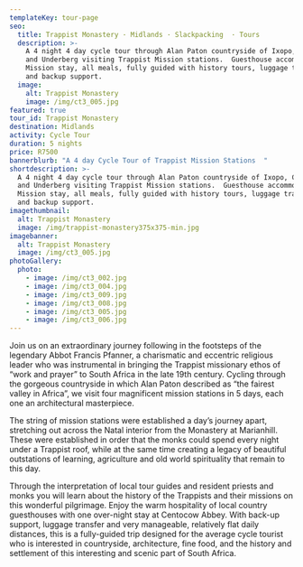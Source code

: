 ```yaml
---
templateKey: tour-page
seo:
  title: Trappist Monastery · Midlands · Slackpacking  · Tours
  description: >-
    A 4 night 4 day cycle tour through Alan Paton countryside of Ixopo, Creighton
    and Underberg visiting Trappist Mission stations.  Guesthouse accommodation,
    Mission stay, all meals, fully guided with history tours, luggage transfers
    and backup support.
  image:
    alt: Trappist Monastery
    image: /img/ct3_005.jpg
featured: true
tour_id: Trappist Monastery
destination: Midlands
activity: Cycle Tour
duration: 5 nights
price: R7500
bannerblurb: "A 4 day Cycle Tour of Trappist Mission Stations  "
shortdescription: >-
  A 4 night 4 day cycle tour through Alan Paton countryside of Ixopo, Creighton
  and Underberg visiting Trappist Mission stations.  Guesthouse accommodation,
  Mission stay, all meals, fully guided with history tours, luggage transfers
  and backup support.
imagethumbnail:
  alt: Trappist Monastery
  image: /img/trappist-monastery375x375-min.jpg
imagebanner:
  alt: Trappist Monastery
  image: /img/ct3_005.jpg
photoGallery:
  photo:
    - image: /img/ct3_002.jpg
    - image: /img/ct3_004.jpg
    - image: /img/ct3_009.jpg
    - image: /img/ct3_008.jpg
    - image: /img/ct3_005.jpg
    - image: /img/ct3_006.jpg
---
```


Join us on an extraordinary journey following in the footsteps of the legendary Abbot Francis Pfanner, a charismatic and eccentric religious leader who was instrumental in bringing the Trappist missionary ethos of “work and prayer” to South Africa in the late 19th century. Cycling through the gorgeous countryside in which Alan Paton described as “the fairest valley in Africa”, we visit four magnificent mission stations in 5 days, each one an architectural masterpiece.

The string of mission stations were established a day’s journey apart, stretching out across the Natal interior from the Monastery at Marianhill. These were established in order that the monks could spend every night under a Trappist roof, while at the same time creating a legacy of beautiful outstations of learning, agriculture and old world spirituality that remain to this day.

Through the interpretation of local tour guides and resident priests and monks you will learn about the history of the Trappists and their missions on this wonderful pilgrimage. Enjoy the warm hospitality of local country guesthouses with one over-night stay at Centocow Abbey. With back-up support, luggage transfer and very manageable, relatively flat daily distances, this is a fully-guided trip designed for the average cycle tourist who is interested in countryside, architecture, fine food, and the history and settlement of this interesting and scenic part of South Africa.
